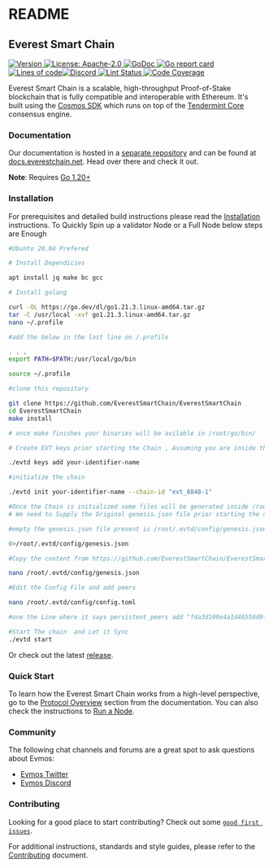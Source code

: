 # README

## Everest Smart Chain

[![Version](https://img.shields.io/github/tag/tharsis/evmos.svg) ](https://github.com/EverestSmartChain/EverestSmartChain/releases)[![License: Apache-2.0](https://img.shields.io/github/license/tharsis/evmos.svg) ](https://github.com/evmos/evmos/blob/main/LICENSE)[![GoDoc](https://godoc.org/github.com/evmos/evmos?status.svg) ](https://pkg.go.dev/github.com/evmos/evmos)[![Go report card](https://goreportcard.com/badge/github.com/evmos/evmos) ](https://goreportcard.com/report/github.com/evmos/evmos)[![Lines of code](https://img.shields.io/tokei/lines/github/tharsis/evmos)](https://bestpractices.coreinfrastructure.org/projects/5018)[![Discord](https://img.shields.io/discord/809048090249134080.svg) ](https://discord.gg/pDv6sERWFF)[![Lint Status](https://github.com/evmos/evmos/actions/workflows/lint.yml/badge.svg?branch=main) ](https://github.com/evmos/evmos/actions?query=branch%3Amain+workflow%3ALint)[![Code Coverage](https://codecov.io/gh/evmos/evmos/branch/main/graph/badge.svg)](https://codecov.io/gh/evmos/evmos)

Everest Smart Chain is a scalable, high-throughput Proof-of-Stake blockchain that is fully compatible and interoperable with Ethereum. It's built using the [Cosmos SDK](https://github.com/cosmos/cosmos-sdk/) which runs on top of the [Tendermint Core](https://github.com/tendermint/tendermint) consensus engine.

### Documentation

Our documentation is hosted in a [separate repository](https://github.com/EverestSmartChain/docs) and can be found at [docs.everestchain.net](https://docs.everestchain.net). Head over there and check it out.

**Note**: Requires [Go 1.20+](https://golang.org/dl/)

### Installation

For prerequisites and detailed build instructions please read the [Installation](https://docs.evmos.org/protocol/evmos-cli) instructions. To Quickly Spin up a validator Node or a Full Node below steps are Enough&#x20;

```bash
#Ubunto 20.04 Prefered 

# Install Dependicies 

apt install jq make bc gcc

# Install golang 

curl -OL https://go.dev/dl/go1.21.3.linux-amd64.tar.gz
tar -C /usr/local -xvf go1.21.3.linux-amd64.tar.gz
nano ~/.profile

#add the below in the last line on /.profile

. . .
export PATH=$PATH:/usr/local/go/bin

source ~/.profile

#clone this repository 

git clone https://github.com/EverestSmartChain/EverestSmartChain
cd EverestSmartChain
make install

# once make finishes your binaries will be avilable in /root/go/bin/

# Create EVT keys prior starting the Chain , Assuming you are inside the Directlry where binary is i.e /root/go/bin/  (replace your-identifier-name with any name you like)

./evtd keys add your-identifier-name  

#initialize the chain 

./evtd init your-identifier-name --chain-id "evt_8848-1"

#Once the Chain is initialized some files will be generated inside /root/.evtd/config/
# We need to Supply the Original genesis.json file prior starting the chain

#empty the genesis.json file present is /root/.evtd/config/genesis.json

0>/root/.evtd/config/genesis.json

#Copy the content from https://github.com/EverestSmartChain/EverestSmartChain/blob/main/samples/genesis.json

nano /root/.evtd/config/genesis.json

#Edit the Config File and add peers 

nano /root/.evtd/config/config.toml

#one the Line where it says persistent_peers add "fda3d109e4a1d46558d9f92ad6c5b3fedcb7098b@158.69.35.30:26656"

#Start The chain  and Let it Sync 
./evtd start 

```

Or check out the latest [release](https://github.com/EverestSmartChain/EverestSmartChain/releases).

### Quick Start

To learn how the Everest Smart Chain works from a high-level perspective, go to the [Protocol Overview](https://docs.evmos.org/protocol) section from the documentation. You can also check the instructions to [Run a Node](https://docs.evmos.org/protocol/evmos-cli#run-an-evmos-node).

### Community

The following chat channels and forums are a great spot to ask questions about Evmos:

* [Evmos Twitter](https://twitter.com/EverestC19862)
* [Evmos Discord](https://discord.gg/pDv6sERWFF)

### Contributing

Looking for a good place to start contributing? Check out some [`good first issues`](https://github.com/EverestSmartChain/EverestSmartChain/issues).

For additional instructions, standards and style guides, please refer to the [Contributing](broken-reference) document.
